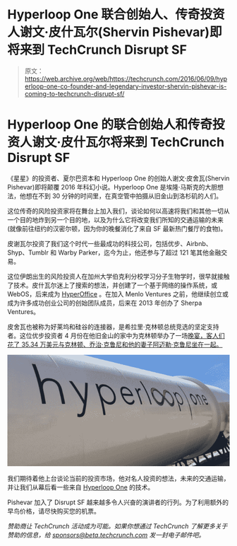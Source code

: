 # Hyperloop One 联合创始人、传奇投资人谢文·皮什瓦尔(Shervin Pishevar)即将来到 TechCrunch Disrupt SF 

> 原文：<https://web.archive.org/web/https://techcrunch.com/2016/06/09/hyperloop-one-co-founder-and-legendary-investor-shervin-pishevar-is-coming-to-techcrunch-disrupt-sf/>

# Hyperloop One 的联合创始人和传奇投资人谢文·皮什瓦尔将来到 TechCrunch Disrupt SF

《星星》的投资者、夏尔巴资本和 Hyperloop One 的创始人谢文·皮舍瓦(Shervin Pishevar)即将颠覆 2016 年科幻小说。Hyperloop One 是埃隆·马斯克的大胆想法，他想在不到 30 分钟的时间里，在真空管中拍摄从旧金山到洛杉矶的人们。

这位传奇的风险投资家将在舞台上加入我们，谈论如何以高速将我们和其他一切从一个目的地炸到另一个目的地，以及为什么它将改变我们所知的交通运输的未来(就像前往纽约的汉密尔顿，因为你的晚餐消化了来自 SF 最新热门餐厅的食物)。

皮谢瓦尔投资了我们这个时代一些最成功的科技公司，包括优步、Airbnb、Shyp、Tumblr 和 Warby Parker，迄今为止，他还参与了超过 121 笔其他金融交易。

这位伊朗出生的风险投资人在加州大学伯克利分校学习分子生物学时，很早就接触了技术。皮什瓦尔迷上了搜索的想法，并创建了一个基于网络的操作系统，或 WebOS，后来成为 [HyperOffice](https://web.archive.org/web/20221210045547/https://en.wikipedia.org/wiki/Hyperoffice) 。在加入 Menlo Ventures 之前，他继续创立或成为许多成功创业公司的创始团队成员，后来在 2013 年创办了 Sherpa Ventures。

皮舍瓦也被称为好莱坞和硅谷的连接器，是希拉里·克林顿总统竞选的坚定支持者。这位优步投资者 4 月份在他旧金山的家中为克林顿举办了一场[晚宴，客人们花了 35.34 万美元与克林顿、乔治·克鲁尼和他的妻子阿迈勒·克鲁尼坐在一起。](https://web.archive.org/web/20221210045547/http://www.politico.com/story/2016/03/hillary-clinton-george-clooney-fundraiser-221207)

![hyperloop one](img/a529e918b03518952f725664bbf5e8b5.png)

我们期待着他上台谈论当前的投资市场，他对名人投资的想法，未来的交通运输，并让我们从幕后看一些来自 [Hyperloop One](https://web.archive.org/web/20221210045547/https://hyperloop-one.com/) 的技术。

Pishevar 加入了 Disrupt SF 越来越多令人兴奋的演讲者的行列。为了利用额外的早鸟价格，请尽快购买您的机票。

*赞助商让 TechCrunch 活动成为可能。如果你想通过 TechCrunch 了解更多关于赞助的信息，给 sponsors@beta.techcrunch.com 发一封电子邮件吧。*